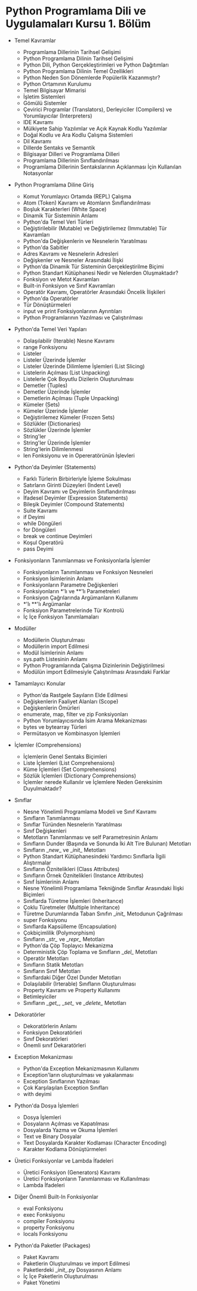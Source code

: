 # Python Programlama Dili ve Uygulamaları Kursu 1. Bölüm


* Temel Kavramlar 
  * Programlama Dillerinin Tarihsel Gelişimi
  * Python Programlama Dilinin Tarihsel Gelişimi
  * Python Dili, Python Gerçekleştirimleri ve Python Dağıtımları
  * Python Programlama Dilinin Temel Özellikleri
  * Python Neden Son Dönemlerde Popülerlik Kazanmıştır?
  * Python Ortamının Kurulumu
  * Temel Bilgisayar Mimarisi
  * İşletim Sistemleri
  * Gömülü Sistemler
  * Çevirici Programlar (Translators), Derleyiciler (Compilers) ve Yorumlayıcılar (Interpreters)
  * IDE Kavramı
  * Mülkiyete Sahip Yazılımlar ve Açık Kaynak Kodlu Yazılımlar
  * Doğal Kodlu ve Ara Kodlu Çalışma Sistemleri
  * Dil Kavramı
  * Dillerde Sentaks ve Semantik
  * Bilgisayar Dilleri ve Programlama Dilleri
  * Programlama Dillerinin Sınıflandırılması
  * Programlama Dillerinin Sentakslarının Açıklanması İçin Kullanılan Notasyonlar

* Python Programlama Diline Giriş
    * Komut Yorumlayıcı Ortamda (REPL) Çalışma
    * Atom (Token) Kavramı ve Atomların Sınıflandırılması
    * Boşluk Karakterleri (White Space)
    * Dinamik Tür Sisteminin Anlamı
    * Python'da Temel Veri Türleri
    * Değiştirilebilir (Mutable) ve Değiştirilemez (Immutable) Tür Kavramları
    * Python'da Değişkenlerin ve Nesnelerin Yaratılması
    * Python'da Sabitler
    * Adres Kavramı ve Nesnelerin Adresleri
    * Değişkenler ve Nesneler Arasındaki İlişki
    * Python'da Dinamik Tür Sisteminin Gerçekleştirilme Biçimi
    * Python Standart Kütüphanesi Nedir ve Nelerden Oluşmaktadır? 
    * Fonksiyon ve Metot Kavramları
    * Built-in Fonksiyon ve Sınıf Kavramları
    * Operatör Kavramı, Operatörler Arasındaki Öncelik İlişkileri
    * Python'da Operatörler
    * Tür Dönüştürmeleri 
    * input ve print Fonksiyonlarının Ayrıntıları
    * Python Programlarının Yazılması ve Çalıştırılması

* Python'da Temel Veri Yapıları
    * Dolaşılabilir (Iterable) Nesne Kavramı
    * range Fonksiyonu
    * Listeler
    * Listeler Üzerinde İşlemler
    * Listeler Üzerinde Dilimleme İşlemleri (List Slicing)
    * Listelerin Açılması (List Unpacking)
    * Listelerle Çok Boyutlu Dizilerin Oluşturulması
    * Demetler (Tuples)
    * Demetler Üzerinde İşlemler
    * Demetlerin Açılması (Tuple Unpacking)
    * Kümeler (Sets)
    * Kümeler Üzerinde İşlemler
    * Değiştirilemez Kümeler (Frozen Sets)
    * Sözlükler (Dictionaries)
    * Sözlükler Üzerinde İşlemler
    * String'ler
    * String'ler Üzerinde İşlemler
    * String'lerin Dilimlenmesi
    * len Fonksiyonu ve in Opereratörünün İşlevleri

* Python'da Deyimler (Statements)
    * Farklı Türlerin Birbirleriyle İşleme Sokulması
    * Satırların Girinti Düzeyleri (Indent Level)
    * Deyim Kavramı ve Deyimlerin Sınıflandırılması
    * İfadesel Deyimler (Expression Statements)
    * Bileşik Deyimler (Compound Statements)
    * Suite Kavramı
    * if Deyimi
    * while Döngüleri
    * for Döngüleri
    * break ve continue Deyimleri
    * Koşul Operatörü
    * pass Deyimi

* Fonksiyonların Tanımlanması ve Fonksiyonlarla İşlemler
    * Fonksiyonların Tanımlanması ve Fonksiyon Nesneleri
    * Fonksiyon İsimlerinin Anlamı
    * Fonksiyonların Parametre Değişkenleri
    * Fonksiyonların \*'lı ve \**'lı Parametreleri
    * Fonksiyon Çağrılarında Argümanların Kullanımı
    * \*'lı \**'lı Argümanlar
    * Fonksiyon Parametrelerinde Tür Kontrolü
    * İç İçe Fonksiyon Tanımlamaları

* Modüller
    * Modüllerin Oluşturulması
    * Modüllerin import Edilmesi
    * Modül İsimlerinin Anlamı
    * sys.path Listesinin Anlamı
    * Python Programlarında Çalışma Dizinlerinin Değiştirilmesi
    * Modülün import Edilmesiyle Çalıştırılması Arasındaki Farklar

* Tamamlayıcı Konular
    * Python'da Rastgele Sayıların Elde Edilmesi
    * Değişkenlerin Faaliyet Alanları (Scope)
    * Değişkenlerin Ömürleri
    * enumerate, map, filter ve zip Fonksiyonları
    * Python Yorumlayıcısında İsim Arama Mekanizması
    * bytes ve bytearray Türleri
    * Permütasyon ve Kombinasyon İşlemleri

* İçlemler (Comprehensions)
    * İçlemlerin Genel Sentaks Biçimleri
    * Liste İçlemleri (List Comprehensions)
    * Küme İçlemleri (Set Comprehensions)
    * Sözlük İçlemleri (Dictionary Comprehensions)
    * İçlemler nerede Kullanılır ve İçlemlere Neden Gereksinim Duyulmaktadır?

* Sınıflar
    * Nesne Yönelimli Programlama Modeli ve Sınıf Kavramı
    * Sınıfların Tanımlanması
    * Sınıflar Türünden Nesnelerin Yaratılması
    * Sınıf Değişkenleri 
    * Metotların Tanımlanması ve self Parametresinin Anlamı
    * Sınıfların Dunder (Başında ve Sonunda İki Alt Tire Bulunan) Metotları
    * Sınıfların \__new__ ve \__init__ Metotları
    * Python Standart Kütüphanesindeki Yardımcı Sınıflarla İlgili Alıştırmalar
    * Sınıfların Öznitelikleri (Class Attributes)
    * Sınıfların Örnek Öznitelikleri (Instance Attributes)
    * Sınıf İsimlerinin Anlamı
    * Nesne Yönelimli Programlama Tekniğinde Sınıflar Arasındaki İlişki Biçimleri
    * Sınıflarda Türetme İşlemleri (Inheritance)
    * Çoklu Türetmeler (Multiple Inheritance)
    * Türetme Durumlarında Taban Sınıfın \__init\__ Metodunun Çağrılması
    * super Fonksiyonu
    * Sınıflarda Kapsülleme (Encapsulation)
    * Çokbiçimlilik (Polymorphism)
    * Sınıfların \__str\__ ve \__repr\__ Metotları
    * Python'da Çöp Toplayıcı Mekanizma
    * Deterministik Çöp Toplama ve Sınıfların \__del\__ Metotları
    * Operatör Metotları
    * Sınıfların Statik Metotları
    * Sınıfların Sınıf Metotları
    * Sınıflardaki Diğer Özel Dunder Metotları
    * Dolaşılabilir (Irterable) Sınıfların Oluşturulması
    * Property Kavramı ve Property Kullanımı
    * Betimleyiciler
    * Sınıfların \__get\__, \__set\__ ve \__delete\__ Metotları

* Dekoratörler
    * Dekoratörlerin Anlamı
    * Fonksiyon Dekoratörleri
    * Sınıf Dekoratörleri
    * Önemli sınıf Dekaratörleri

* Exception Mekanizması
    * Python'da Exception Mekanizmasının Kullanımı
    * Exception'ların oluşturulması ve yakalanması
    * Exception Sınıflarının Yazılması
    * Çok Karşılaşılan Exception Sınıfları
    * with deyimi

* Python'da Dosya İşlemleri
    * Dosya İşlemleri
    * Dosyaların Açılması ve Kapatılması
    * Dosyalarda Yazma ve Okuma İşlemleri
    * Text ve Binary Dosyalar
    * Text Dosyalarda Karakter Kodlaması (Character Encoding)
    * Karakter Kodlama Dönüştürmeleri

* Üretici Fonksiyonlar ve Lambda İfadeleri
    * Üretici Fonksiyon (Generators) Kavramı
    * Üretici Fonksiyonların Tanımlanması ve Kullanılması
    * Lambda İfadeleri

* Diğer Önemli Built-In Fonksiyonlar
    * eval Fonksiyonu
    * exec Fonksiyonu
    * compiler Fonksiyonu
    * property Fonksiyonu
    * locals Fonksiyonu

* Python'da Paketler (Packages)
    * Paket Kavramı
    * Paketlerin Oluşturulması ve import Edilmesi
    * Paketlerdeki \__init\__.py Dosyasının Anlamı
    * İç İçe Paketlerin Oluşturulması
    * Paket Yönetimi
